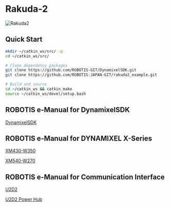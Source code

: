 # Rakuda-2
![Rakuda2](https://user-images.githubusercontent.com/41886736/118063868-dd2bb580-b3d4-11eb-804c-80fe71bc2e1a.png)

## Quick Start
```bash
mkdir ~/catkin_ws/src/ -p
cd ~/catkin_ws/src/

# Clone dependency packages
git clone https://github.com/ROBOTIS-GIT/DynamixelSDK.git
git clone https://github.com/ROBOTIS-JAPAN-GIT/rakuda2_example.git

# Build and source
cd ~/catkin_ws && catkin_make
source ~/catkin_ws/devel/setup.bash
```

## ROBOTIS e-Manual for DynamixelSDK
[DynamixelSDK](https://emanual.robotis.com/docs/en/software/dynamixel/dynamixel_sdk/overview/)

## ROBOTIS e-Manual for DYNAMIXEL X-Series
[XM430-W350](https://emanual.robotis.com/docs/en/dxl/x/xm430-w350/)

[XM540-W270](https://emanual.robotis.com/docs/en/dxl/x/xm540-w270/)

## ROBOTIS e-Manual for Communication Interface
[U2D2](https://emanual.robotis.com/docs/en/parts/interface/u2d2/)

[U2D2 Power Hub](https://emanual.robotis.com/docs/en/parts/interface/u2d2_power_hub/)
